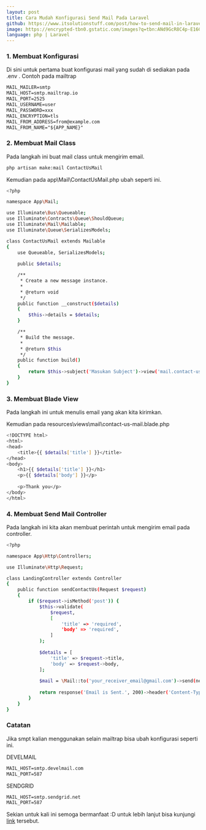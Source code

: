 ```yaml
---
layout: post
title: Cara Mudah Konfigurasi Send Mail Pada Laravel
github: https://www.itsolutionstuff.com/post/how-to-send-mail-in-laravel-6example.html
image: https://encrypted-tbn0.gstatic.com/images?q=tbn:ANd9GcR8C4p-E16GVw0lX4dbfpKbVB5xUTuiYI1wNw&usqp=CAU
language: php | Laravel
---
```


### 1. Membuat Konfigurasi
Di sini untuk pertama buat konfigurasi mail yang sudah di sediakan pada .env . Contoh pada mailtrap
```html
MAIL_MAILER=smtp
MAIL_HOST=smtp.mailtrap.io
MAIL_PORT=2525
MAIL_USERNAME=user
MAIL_PASSWORD=xxx
MAIL_ENCRYPTION=tls
MAIL_FROM_ADDRESS=from@example.com
MAIL_FROM_NAME="${APP_NAME}"
```

### 2. Membuat Mail Class
Pada langkah ini buat mail class untuk mengirim email.
```bash
php artisan make:mail ContactUsMail
```

Kemudian pada app\Mail\ContactUsMail.php ubah seperti ini.
```bash
<?php

namespace App\Mail;

use Illuminate\Bus\Queueable;
use Illuminate\Contracts\Queue\ShouldQueue;
use Illuminate\Mail\Mailable;
use Illuminate\Queue\SerializesModels;

class ContactUsMail extends Mailable
{
    use Queueable, SerializesModels;
    
    public $details;

    /**
     * Create a new message instance.
     *
     * @return void
     */
    public function __construct($details)
    {
        $this->details = $details;
    }

    /**
     * Build the message.
     *
     * @return $this
     */
    public function build()
    {
        return $this->subject('Masukan Subject')->view('mail.contact-us-mail');
    }
}
```

### 3. Membuat Blade View
Pada langkah ini untuk menulis email yang akan kita kirimkan.

Kemudian pada resources\views\mail\contact-us-mail.blade.php
```bash
<!DOCTYPE html>
<html>
<head>
    <title>{{ $details['title'] }}</title>
</head>
<body>
    <h1>{{ $details['title'] }}</h1>
    <p>{{ $details['body'] }}</p>
    
    <p>Thank you</p>
</body>
</html>
```

### 4. Membuat Send Mail Controller
Pada langkah ini kita akan membuat perintah untuk mengirim email pada controller.
```bash
<?php

namespace App\Http\Controllers;

use Illuminate\Http\Request;

class LandingController extends Controller
{
    public function sendContactUs(Request $request)
    {
        if ($request->isMethod('post')) {
            $this->validate(
                $request,
                [
                    'title' => 'required',
                    'body' => 'required',
                ]
            );
            
            $details = [
                'title' => $request->title,
                'body' => $request->body,
            ];
            
            $mail = \Mail::to('your_receiver_email@gmail.com')->send(new \App\Mail\ContactUsMail($details));
            
            return response('Email is Sent.', 200)->header('Content-Type', 'text/plain');
        }
    }
}
```

### Catatan
Jika smpt kalian menggunakan selain mailtrap bisa ubah konfigurasi seperti ini.

DEVELMAIL
```html
MAIL_HOST=smtp.develmail.com
MAIL_PORT=587
```

SENDGRID
```html
MAIL_HOST=smtp.sendgrid.net
MAIL_PORT=587
```

Sekian untuk kali ini semoga bermanfaat :D untuk lebih lanjut bisa kunjungi [link](https://www.itsolutionstuff.com/post/how-to-send-mail-in-laravel-6example.html) tersebut.
